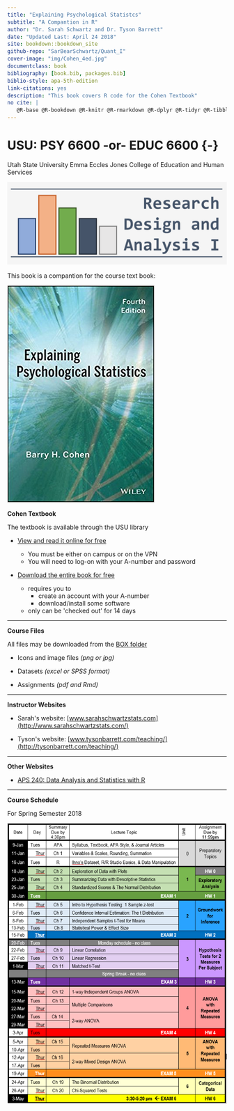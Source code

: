 ```yaml
--- 
title: "Explaining Psychological Statistcs"
subtitle: "A Compantion in R"
author: "Dr. Sarah Schwartz and Dr. Tyson Barrett"
date: "Updated Last: April 24 2018"
site: bookdown::bookdown_site
github-repo: "SarBearSchwartz/Quant_I"
cover-image: "img/Cohen_4ed.jpg"
documentclass: book
bibliography: [book.bib, packages.bib]
biblio-style: apa-5th-edition
link-citations: yes
description: "This book covers R code for the Cohen Textbook"
no cite: |
   @R-base @R-bookdown @R-knitr @R-rmarkdown @R-dplyr @R-tidyr @R-tibble @R-ggplot2 @R-readxl @R-haven @R-psych @R-furniture @R-car
---
```



# USU: PSY 6600 -or- EDUC 6600 {-}

Utah State University
Emma Eccles Jones College of Education and Human Services

![](img/headers/RDA1_logo.png)



This book is a compantion for the course text book:

![](img/Cohen_4ed.jpg)

**Cohen Textbook**

The textbook is available through the USU library

* [View and read it online for free](http://site.ebrary.com/lib/usulibraries/reader.action?docID=10809658)  
    + You must be either on campus or on the VPN
    + You will need to log-on with your A-number and password

* [Download the entire book for free](https://ebookcentral-proquest-com.dist.lib.usu.edu/lib/USU/detail.action?docID=1563061)
    + requires you to 
        - create an account with your A-number
        - download/install some software
    + only can be 'checked out' for 14 days

----------------------------

**Course Files**   
   
All files may be downloaded from the [BOX folder](https://usu.app.box.com/s/nsnga773p9o823shxr243z39brmlc35y)  
   
* Icons and image files *(png or jpg)*
   
* Datasets *(excel or SPSS format)*
   
* Assignments *(pdf and Rmd)*

   
----------------------------

**Instructor Websites**

* Sarah's website: [www.sarahschwartzstats.com](http://www.sarahschwartzstats.com/)

* Tyson's website: [www.tysonbarrett.com/teaching/](http://tysonbarrett.com/teaching/)

----------------------------

**Other Websites**


* [APS 240: Data Analysis and Statistics with R](https://dzchilds.github.io/stats-for-bio/)


----------------------------
**Course Schedule**

For Spring Semester 2018

![](img/Sched_1-16-18.PNG)


